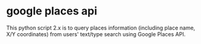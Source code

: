 # google places api
This python script 2.x is to query places information (including place name, X/Y coordinates) from users' text/type search using Google Places API.
